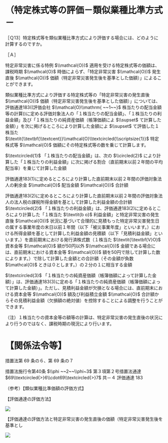 # （特定株式等の評価－類似業種比準方式－

［Ｑ13］特定株式等を類似業種比準方式により評価する場合には、どのように計算するのですか。

［Ａ］

特定非常災害に係る特例 $\\mathcal{O})$ 適用を受ける特定株式等の価額は、課税時期 $\\mathcal{O}$ 時価によらず、「特定非常災害 $\\mathcal{O})$ 発生直後 $\\mathcal{O})$ 価額（特定非常災害発生後を基準とした価額）」によることができます。

類似業種比準方式により評価する特定株式等の「特定非常災害の発生直後 $\\mathcal{O})$ 価額（特定非常災害発生後を基準とした価額）」については、評価通達183((評価会社 $\\mathcal{O}\\mathrm{ ~~1~~}$ 株当たりの配当金額等の計算))に定める評価対象法人の「１株当たりの配当金額」、「１株当たりの利益金額」及び「１株当たりの純資産価額（帳簿価額によ $\\supset$ て計算した金額）」を次に掲げるところにより計算した金額によ $\\supset$ て評価した１株当た $\\textit{\\textbf{\\textcent}}\\mathcal{O}\\textcircled{\\scriptsize{1}}$ 特定株式等 $\\mathcal{O}$ 価額にその特定株式等の数を乗じて計算します。

$\\textcircled{1}$ 「１株当たりの配当金額」は、次の $\\circled{2}$ により計算した「１株当たりの利益金額」に次に掲げる割合（直前期末以前２年間の平均配当率）を乗じて計算した金額

評価通達183(1)に定めるところにより計算した直前期末以前２年間の評価対象法人の剰余金 $\\mathcal{O}$ 配当金額 $\\mathcal{O})$ 合計額

評価通達183(2)に定めるところにより計算した直前期末以前２年間の評価対象法人の法人税の課税所得金額を基として計算した利益金額の合計額 $\\textcircled{2}$ 「１株当たりの利益金額」は、評価通達183(2)に定めるところにより計算した「１株当た $\\textit{b o}$ 利益金額」と特定非常災害の発生直後 $\\mathcal{O})$ 状況に基づいて合理的に見積もった特定非常災害発生日の属する事業年度の末日以前１年間（以下「被災事業年度」といいます。）における所得金額を基として計算した利益金額の見積額（以下「見積利益金額」といいます。）を直前期末における発行済株式数（１株当た $\\textit{\\textbf{V}O}$ 資本金等 $\\mathcal{O}$ 額が50円以外 $\\mathcal{O})$ 金額である場合には、直前期末における資本金等 $\\mathcal{O})$ 額を50円で除して計算した数によります。）で除して計算した金額との合計額（その金額が負数 $\\mathcal{O}$ ときは０とします。）の２分の１に相当する金額

$\\textcircled{3}$ 「１株当たりの純資産価額（帳簿価額によって計算した金額）」は、評価通達183(3)に定める「１株当たりの純資産価額（帳簿価額によって計算した金額）」。ただし、見積利益金額が欠損となる場合には、直前期末における資本金等 $\\mathcal{O})$ 額及び利益積立金額 $\\mathcal{O}$ 合計額からその見積利益金額（欠損額の絶対値）を控除することによる調整を行うことができます。

（注）１株当たりの資本金等の額等の計算は、特定非常災害の発生直後の状況により行うのではなく、課税時期の現況により行います。

# 【関係法令等】

措置法第 69 条の６、第 69 条の７

措置法施行令第40条 $\\phi ~~2~~\\phi~3$ 第３項第２号措置法通達 $69\\textcircled{>}6\\cdot69\\textcircled{>}7$ 共－４ 評価通達 183

（参考）【類似業種比準価額の評価方式】

【評価通達の評価方法】

![](https://www.nta.go.jp/tmp/9bb0a35c-48a6-48ef-961e-adfdef3fca9a/images/689142bda93d2cb471f7a7adafe47bbff01896c0d5d6c44a413aa9066dbfe312.jpg)

【評価通達の評価方法と特定非常災害の発生直後の価額（特定非常災害発生後を基準とし

![](https://www.nta.go.jp/tmp/9bb0a35c-48a6-48ef-961e-adfdef3fca9a/images/6bcf1030b6cdf98c9f2b2b26ad5e7ddca5307560e8a7dd49ecc213c0435960a5.jpg)